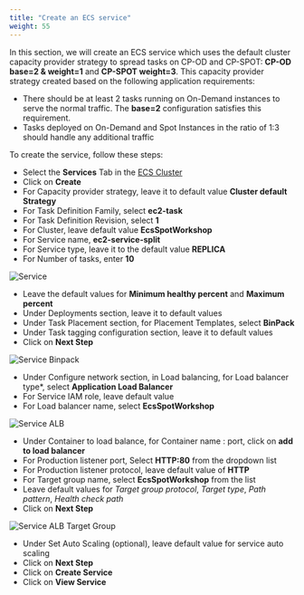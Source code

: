 ```yaml
---
title: "Create an ECS service"
weight: 55
---
```


In this section, we will create an ECS service which uses the default cluster capacity provider strategy to spread tasks on CP-OD and CP-SPOT: **CP-OD base=2 & weight=1** and **CP-SPOT weight=3**. This capacity provider strategy created based on the following application requirements:

* There should be at least 2 tasks running on On-Demand instances to serve the normal traffic. The **base=2** configuration satisfies this requirement.
* Tasks deployed on On-Demand and Spot Instances in the ratio of 1:3 should handle any additional traffic

To create the service, follow these steps:

* Select the **Services** Tab in the [ECS Cluster](https://console.aws.amazon.com/ecs/home?#/clusters/EcsSpotWorkshop/services)
* Click on **Create**
* For Capacity provider strategy, leave it to default value **Cluster default Strategy**
* For Task Definition Family, select **ec2-task**
* For Task Definition Revision, select **1**
* For Cluster, leave default value **EcsSpotWorkshop**
* For Service name, **ec2-service-split**
* For Service type, leave it to the default value **REPLICA**
* For Number of tasks, enter **10**

![Service](/images/ecs-spot-capacity-providers/Ser1.png)

* Leave the default values for **Minimum healthy percent** and **Maximum percent**
* Under Deployments section, leave it to default values
* Under Task Placement section, for Placement Templates, select **BinPack**
* Under Task tagging configuration section, leave it to default values
* Click on **Next Step**

![Service Binpack](/images/ecs-spot-capacity-providers/ser2.png)

* Under Configure network section, in Load balancing, for Load balancer type*, select **Application Load Balancer**
* For Service IAM role, leave default value
* For Load balancer name, select **EcsSpotWorkshop**

![Service ALB](/images/ecs-spot-capacity-providers/ecs_service_alb.png)

* Under Container to load balance, for Container name : port, click on **add to load balancer**
* For Production listener port,  Select **HTTP:80** from the dropdown list
* For Production listener protocol, leave default value of **HTTP**
* For Target group name, select **EcsSpotWorkshop** from the list
* Leave default values for *Target group protocol*, *Target type*, *Path pattern*, *Health check path*
* Click on **Next Step**

![Service ALB Target Group](/images/ecs-spot-capacity-providers/ecs_service_alb_listener.png)

* Under Set Auto Scaling (optional), leave default value for service auto scaling
* Click on **Next Step**
* Click on **Create Service**
* Click on **View Service**







